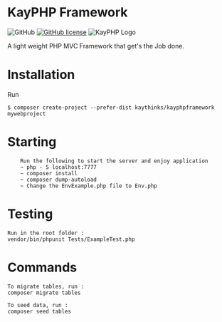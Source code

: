 # KayPHP Framework

![GitHub](https://img.shields.io/badge/SEMVER-1.0.1-brightgreen)
[![GitHub license](https://img.shields.io/badge/LICENSE-MIT-blue)](https://github.com/kaythinks/kayphpframework/blob/master/LICENSE.md)
![KayPHP Logo](https://raw.githubusercontent.com/kaythinks/kayphpframework/master/public/kayphplogo.png)


A light weight PHP MVC Framework that get's the Job done.

# Installation

Run
```
$ composer create-project --prefer-dist kaythinks/kayphpframework mywebproject
```
# Starting

		Run the following to start the server and enjoy application
		~ php - S localhost:7777 
		~ composer install 
		~ composer dump-autoload
		~ Change the EnvExample.php file to Env.php

# Testing
    Run in the root folder :
    vendor/bin/phpunit Tests/ExampleTest.php

# Commands
    To migrate tables, run :
    composer migrate tables

    To seed data, run :
    composer seed tables    